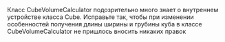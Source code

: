 Класс CubeVolumeCalculator подозрительно много знает о внутреннем устройстве класса Cube. Исправьте так, чтобы при изменении особенностей получения длины ширины и грубины куба в классе CubeVolumeCalculator не пришлось вносить никаких правок